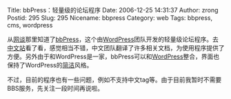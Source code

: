 Title: bbPress：轻量级的论坛程序
Date: 2006-12-25 14:31:37
Author: zrong
Postid: 295
Slug: 295
Nicename: bbpress
Category: web
Tags: bbpress, cms, wordpress

从[网谈](http://www.wangtam.com/)那里知道了[bbPress](http://bbpress.org/)，这个由[WordPress](http://Wordpress.org)团队开发的轻量级论坛程序。去[中文站](http://www.bbpress.com.cn/)看了看，感觉相当不错，中文团队翻译了许多相关文档，为使用程序提供了方便。另外由于和WordPress是一家，bbPress可以和[WordPress](http://Wordpress.org)整合，界面也保持了WordPress的[简洁](http://www.bbpress.com.cn/forums/)风格。

不过，目前的程序也有一些问题，例如不支持中文tag等。由于目前我暂时不需要BBS服务，先关注一段时间再说啦。

